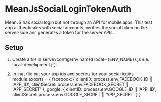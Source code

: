 # MeanJsSocialLoginTokenAuth
MeanJS has social login but not through an API for mobile apps. This test app authenticates with social accounts, verifies the social token on the server-side and generates a token for the server APIs.


## Setup

1. Create a file in server/config/env named local-{{ENV_NAME}}.js (i.e. local-development.js). 

2. In that file put your app ids and secrets for your social logins
	module.exports = {
		facebook: {
			clientID: process.env.FACEBOOK_ID || 'APP_ID',
			clientSecret: process.env.FACEBOOK_SECRET || 'APP_SECRET'
		},
		google: {
			clientID: process.env.GOOGLE_ID || 'APP_ID',
			clientSecret: process.env.GOOGLE_SECRET || 'APP_SECRET'
		}
	}